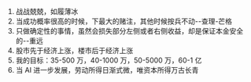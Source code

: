 1. 战战兢兢，如履薄冰
2. 当成功概率很高的时候，下最大的赌注，其他时候按兵不动--查理-芒格
3. 只做确定性的事情，虽然会损失部分左侧或者右侧收益，却是保证本金安全的--重远
4. 股市先于经济上涨，楼市后于经济上涨
5. 我的目标：35-500 万，40-1000 万，50-5000 万，60-1 亿
6. 当 AI 进一步发展，劳动所得日渐式微，唯资本所得万古长青